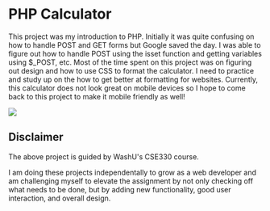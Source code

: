 # PHP Calculator

This project was my introduction to PHP. Initially it was quite confusing on how to handle POST and GET forms but Google saved the day. I was able to figure out how to handle POST using the isset function and getting variables using $_POST, etc. Most of the time spent on this project was on figuring out design and how to use CSS to format the calculator. I need to practice and study up on the how to get better at formatting for websites. Currently, this calculator does not look great on mobile devices so I hope to come back to this project to make it mobile friendly as well!

![](phpcalculator.gif)

## Disclaimer
The above project is guided by WashU's CSE330 course.

I am doing these projects independentally to grow as a web developer and am challenging myself to elevate the assignment by not only checking off what needs to be done, but by adding new functionality, good user interaction, and overall design.